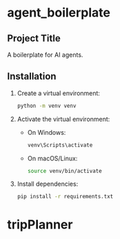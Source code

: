 # agent_boilerplate

## Project Title
A boilerplate for AI agents.

## Installation
1. Create a virtual environment:

   ```bash
   python -m venv venv
   ```

2. Activate the virtual environment:
   - On Windows:

     ```bash
     venv\Scripts\activate
     ```

   - On macOS/Linux:

     ```bash
     source venv/bin/activate
     ```

3. Install dependencies:

   ```bash
   pip install -r requirements.txt
   ```

# tripPlanner
